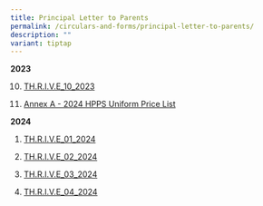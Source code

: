 ```yaml
---
title: Principal Letter to Parents
permalink: /circulars-and-forms/principal-letter-to-parents/
description: ""
variant: tiptap
---
```

<p><strong>2023</strong>
</p>
<ol start="10" data-tight="true" class="tight">
<li>
<p><a href="/files/thrive_10_2023.pdf" rel="noopener noreferrer nofollow" target="_blank">TH.R.I.V.E_10_2023</a>
</p>
</li>
<li>
<p><a href="/files/annex%20a-%202024%20hpps%20uniform%20price%20list.pdf" rel="noopener noreferrer nofollow" target="_blank">Annex A - 2024 HPPS Uniform Price List</a>
</p>
</li>
</ol>
<p><strong>2024</strong>
</p>
<ol data-tight="true" class="tight">
<li>
<p><a href="/files/THRIVE_01_2024.pdf" rel="noopener noreferrer nofollow" target="_blank">TH.R.I.V.E_01_2024</a>
</p>
</li>
<li>
<p><a href="/files/THRIVE_02_2024.pdf" rel="noopener noreferrer nofollow" target="_blank">TH.R.I.V.E_02_2024</a>
</p>
</li>
<li>
<p><a href="/files/THRIVE_03_2024.pdf" rel="noopener noreferrer nofollow" target="_blank">TH.R.I.V.E_03_2024</a>
</p>
</li>
<li>
<p><a href="/files/THRIVE_04_2024.pdf" rel="noopener noreferrer nofollow" target="_blank">TH.R.I.V.E_04_2024</a>
</p>
</li>
</ol>
<p></p>